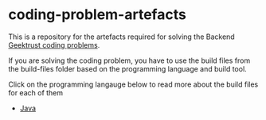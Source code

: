 # coding-problem-artefacts

This is a repository for the artefacts required for solving the Backend [Geektrust coding problems](https://www.geektrust.in/coding-problem).

If you are solving the coding problem, you have to use the build files from the build-files folder based on the programming language and build tool. 

Click on the programming langauge below to read more about the build files for each of them

* [Java](build-files/java/README.md)
